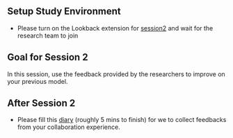 ## Setup Study Environment

- Please turn on the Lookback extension for [session2](https://participate.lookback.io/XeFDg3?live) and wait for the research team to join

## Goal for Session 2

In this session, use the feedback provided by the researchers to improve on your previous model.

## After Session 2
- Please fill this [diary](https://umich.qualtrics.com/jfe/form/SV_73Tuf6E0mDItGrb) (roughly 5 mins to finish) for we to collect feedbacks from your collaboration experience.
